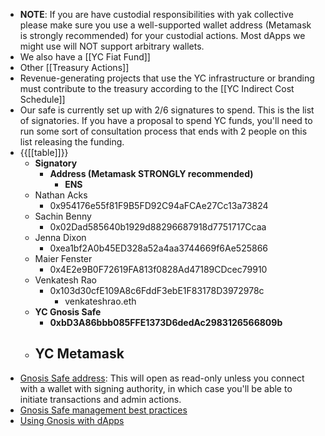 - **NOTE**: If you are have custodial responsibilities with yak collective please make sure you use a well-supported wallet address (Metamask is strongly recommended) for your custodial actions. Most dApps we might use will NOT support arbitrary wallets.
- We also have a [[YC Fiat Fund]]
- Other [[Treasury Actions]]
- Revenue-generating projects that use the YC infrastructure or branding must contribute to the treasury according to the [[YC Indirect Cost Schedule]]
- Our safe is currently set up with 2/6 signatures to spend. This is the list of signatories. If you have a proposal to spend YC funds, you'll need to run some sort of consultation process that ends with 2 people on this list releasing the funding.
- {{[[table]]}}
    - **Signatory**
        - **Address (Metamask STRONGLY recommended)** 
            - **ENS**
    - Nathan Acks
        - 0x954176e55f81F9B5FD92C94aFCAe27Cc13a73824
    - Sachin Benny
        - 0x02Dad585640b1929d88296687918d7751717Ccaa
    - Jenna Dixon
        - 0xea1bf2A0b45ED328a52a4aa3744669f6Ae525866
    - Maier Fenster
        - 0x4E2e9B0F72619FA813f0828Ad47189CDcec79910
    - Venkatesh Rao
        - 0x103d30cfE109A8c6FddF3ebE1F83178D3972978c
            - venkateshrao.eth
    - **YC Gnosis Safe**
        - **0xbD3A86bbb085FFE1373D6dedAc2983126566809b**
    - **YC Metamask**
        - 
- [Gnosis Safe address](https://gnosis-safe.io/app/#/safes/0xbD3A86bbb085FFE1373D6dedAc2983126566809b/balances): This will open as read-only unless you connect with a wallet with signing authority, in which case you'll be able to initiate transactions and admin actions.
- [Gnosis Safe management best practices](https://help.gnosis-safe.io/en/articles/4772567-what-safe-setup-should-i-use)
- [Using Gnosis with dApps](https://help.gnosis-safe.io/en/articles/4356253-walletconnect-safe-app)
